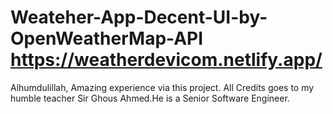 # Weateher-App-Decent-UI-by-OpenWeatherMap-API https://weatherdevicom.netlify.app/
Alhumdulillah, Amazing experience via this project.
All Credits goes to my humble teacher Sir Ghous Ahmed.He is a Senior Software Engineer.
